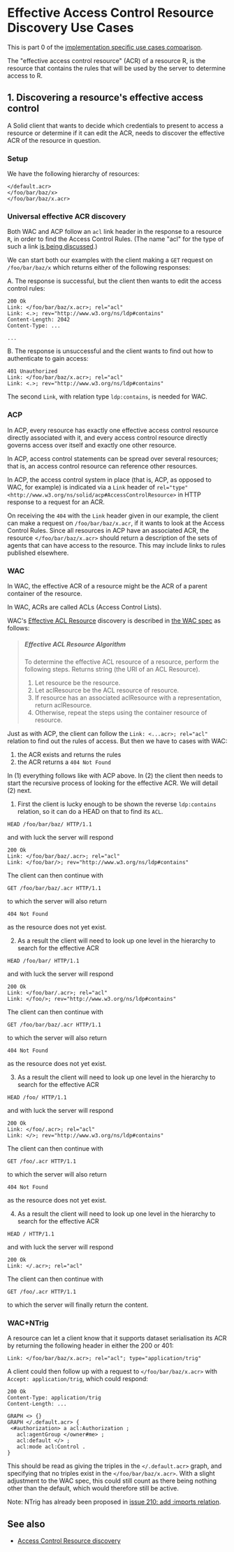# Effective Access Control Resource Discovery Use Cases

This is part 0 of the [implementation specific use cases comparison](./use-cases.md).

The "effective access control resource" (ACR) of a resource R, is the resource that contains the rules that will be used by the server to determine access to R.


## 1. Discovering a resource's effective access control

A Solid client that wants to decide which credentials to present to access a resource or determine if it can edit the ACR, needs to discover the effective ACR of the resource in question.

### Setup

We have the following hierarchy of resources:

```turtle  
</default.acr>
</foo/bar/baz/x>
</foo/bar/baz/x.acr>
```

### Universal effective ACR discovery

Both WAC and ACP follow an `acl` link header in the response to a resource `R`, in order to find the Access Control Rules. 
(The name "acl" for the type of such a link [is being discussed](https://github.com/solid/authorization-panel/issues/228).) 


We can start both our examples with the client making a `GET` request on `/foo/bar/baz/x` which returns either of the following responses:

  A. The response is successful, but the client then wants to edit the access control rules:
```HTTP
200 Ok
Link: </foo/bar/baz/x.acr>; rel="acl"
Link: <.>; rev="http://www.w3.org/ns/ldp#contains"
Content-Length: 2042
Content-Type: ...

...
```
  B. The response is unsuccessful and the client wants to find out how to authenticate to gain access:
```HTTP
401 Unauthorized
Link: </foo/bar/baz/x.acr>; rel="acl"
Link: <.>; rev="http://www.w3.org/ns/ldp#contains"
```

The second `Link`, with relation type `ldp:contains`, is needed for WAC.

### ACP

In ACP, every resource has exactly one effective access control resource directly associated with it, and every access control resource directly governs access over itself and exactly one other resource.

In ACP, access control statements can be spread over several resources; that is, an access control resource can reference other resources.

In ACP, the access control system in place (that is, ACP, as opposed to WAC, for example) is indicated via a `Link` header of `rel="type"` `<http://www.w3.org/ns/solid/acp#AccessControlResource>` in HTTP response to a request for an ACR.

On receiving the `404` with the `Link` header given in our example, the client can make a request on `/foo/bar/baz/x.acr`, if it wants to look at the Access Control Rules. 
Since all resources in ACP have an associated ACR, the resource <`/foo/bar/baz/x.acr>` should return a description of the sets of agents that can have access to the resource. 
This may include links to rules published elsewhere.

### WAC

In WAC, the effective ACR of a resource might be the ACR of a parent container of the resource.

In WAC, ACRs are called ACLs (Access Control Lists).

WAC's [Effective ACL Resource](https://solid.github.io/web-access-control-spec/#effective-acl-resource) discovery is described in [the WAC spec](https://solid.github.io/web-access-control-spec/) as follows:

> ##### Effective ACL Resource Algorithm
> To determine the effective ACL resource of a resource, perform the following steps. Returns string (the URI of an ACL Resource).
>
> 1. Let resource be the resource.
> 2. Let aclResource be the ACL resource of resource.
> 3. If resource has an associated aclResource with a representation, return aclResource.
> 4. Otherwise, repeat the steps using the container resource of resource.

Just as with ACP, the client can follow the `Link: <...acr>; rel="acl"` relation to find out the rules of access. 
But then we have to cases with WAC:

1. the ACR exists and returns the rules 
2. the ACR returns a `404 Not Found`

In (1) everything follows like with ACP above.
In (2) the client then needs to start the recursive process of looking for the effective ACR. 
We will detail (2) next.

1. First the client is lucky enough to be shown the reverse `ldp:contains` relation, so it can do a HEAD on that to find its `ACL`.
```HTTP
HEAD /foo/bar/baz/ HTTP/1.1
```
and with luck the server will respond
```HTTP
200 Ok
Link: </foo/bar/baz/.acr>; rel="acl"
Link: </foo/bar/>; rev="http://www.w3.org/ns/ldp#contains"
```
The client can then continue with
```HTTP
GET /foo/bar/baz/.acr HTTP/1.1
```
to which the server will also return
```HTTP
404 Not Found
```
as the resource does not yet exist.

2. As a result the client will need to look up one level in the hierarchy to search for the effective ACR
```HTTP
HEAD /foo/bar/ HTTP/1.1
```
and with luck the server will respond
```HTTP
200 Ok
Link: </foo/bar/.acr>; rel="acl"
Link: </foo/>; rev="http://www.w3.org/ns/ldp#contains"
```
The client can then continue with
```HTTP
GET /foo/bar/baz/.acr HTTP/1.1
```
to which the server will also return
```HTTP
404 Not Found
```
as the resource does not yet exist.

3. As a result the client will need to look up one level in the hierarchy to search for the effective ACR
```HTTP
HEAD /foo/ HTTP/1.1
```
and with luck the server will respond
```HTTP
200 Ok
Link: </foo/.acr>; rel="acl"
Link: </>; rev="http://www.w3.org/ns/ldp#contains"
```
The client can then continue with
```HTTP
GET /foo/.acr HTTP/1.1
```
to which the server will also return
```HTTP
404 Not Found
```
as the resource does not yet exist.

4. As a result the client will need to look up one level in the hierarchy to search for the effective ACR
```HTTP
HEAD / HTTP/1.1
```
and with luck the server will respond

```HTTP
200 Ok
Link: </.acr>; rel="acl"
```
The client can then continue with
```HTTP
GET /foo/.acr HTTP/1.1
```
to which the server will finally return the content.
                  
### WAC+NTrig

A resource can let a client know that it supports dataset serialisation its ACR by returning the following header in either the 200 or 401:

```HTTP
Link: </foo/bar/baz/x.acr>; rel="acl"; type="application/trig"
```
                                                         
A client could then follow up with a request to `</foo/bar/baz/x.acr>` with `Accept: application/trig`, which could respond:

```HTTP
200 Ok
Content-Type: application/trig
Content-Length: ...

GRAPH <> {}
GRAPH </.default.acr> {
 <#authorization> a acl:Authorization ;
   acl:agentGroup </owner#me> ;
   acl:default </> ;
   acl:mode acl:Control .
}
```

This should be read as giving the triples in the `</.default.acr>` graph, and specifying that no triples exist in the `</foo/bar/baz/x.acr>`.
With a slight adjustment to the WAC spec, this could still count as there being nothing other than the default, which would therefore still be active.

Note: NTrig has already been proposed in [issue 210: add :imports relation](https://github.com/solid/authorization-panel/issues/210).




## See also

- [Access Control Resource discovery](https://github.com/solid/authorization-panel/issues/228)
